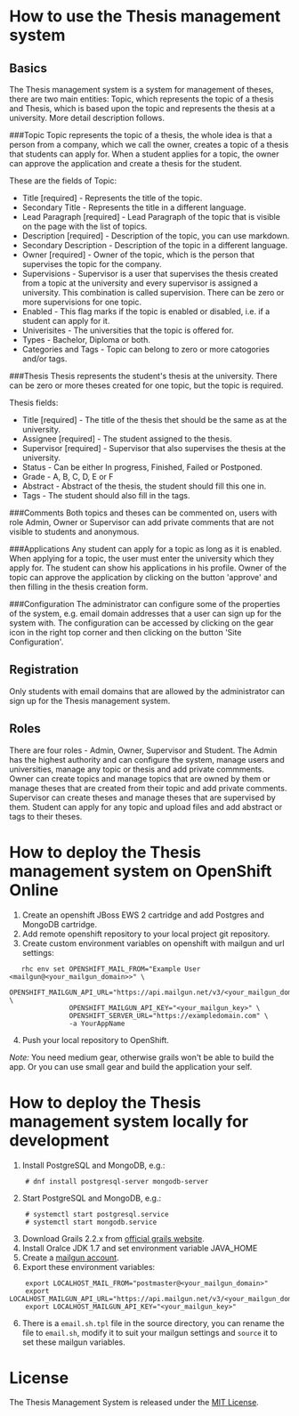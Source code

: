 How to use the Thesis management system
=======================================

Basics
------

The Thesis management system is a system for management of theses, there are 
two main entities: Topic, which represents the topic of a thesis and Thesis, 
which is based upon the topic and represents the thesis at a university. 
More detail description follows.

###Topic
Topic represents the topic of a thesis, the whole idea is that a person from 
a company, which we call the owner, creates a topic of a thesis that students 
can apply for. When a student applies for a topic, the owner can approve the 
application and create a thesis for the student. 

These are the fields of Topic:

 * Title [required] - Represents the title of the topic.
 * Secondary Title - Represents the title in a different language.
 * Lead Paragraph [required] - Lead Paragraph of the topic that is visible on 
 the page with the list of topics.
 * Description [required] - Description of the topic, you can use markdown.
 * Secondary Description - Description of the topic in a different language.
 * Owner [required] - Owner of the topic, which is the person that supervises 
 the topic for the company.
 * Supervisions - Supervisor is a user that supervises the thesis created from 
 a topic at the university and every supervisor is assigned a university. This 
 combination is called supervision. There can be zero or more supervisions for 
 one topic. 
 * Enabled - This flag marks if the topic is enabled or disabled, i.e. if a 
 student can apply for it.
 * Univerisites - The universities that the topic is offered for.
 * Types - Bachelor, Diploma or both.
 * Categories and Tags - Topic can belong to zero or more catogories and/or 
 tags.

###Thesis
Thesis represents the student's thesis at the university. There can be zero or 
more theses created for one topic, but the topic is required.

Thesis fields:

 * Title [required] - The title of the thesis thet should be the same as at the 
 university.
 * Assignee [required] - The student assigned to the thesis.
 * Supervisor [required] - Supervisor that also supervises the thesis at the 
 university.
 * Status - Can be either In progress, Finished, Failed or Postponed.
 * Grade - A, B, C, D, E or F
 * Abstract - Abstract of the thesis, the student should fill this one in.
 * Tags - The student should also fill in the tags.

###Comments
Both topics and theses can be commented on, users with role Admin, Owner or 
Supervisor can add private comments that are not visible to students and 
anonymous.

###Applications
Any student can apply for a topic as long as it is enabled. When applying for 
a topic, the user must enter the university which they apply for. The student 
can show his applications in his profile.
Owner of the topic can approve the application by clicking on the button 
'approve' and then filling in the thesis creation form.

###Configuration
The administrator can configure some of the properties of the system, e.g. 
email domain addresses that a user can sign up for the system with. The 
configuration can be accessed by clicking on the gear icon in the right top 
corner and then clicking on the button 'Site Configuration'.

Registration
------------
Only students with email domains that are allowed by the administrator can sign 
up for the Thesis management system.

Roles
-----
There are four roles - Admin, Owner, Supervisor and Student. The Admin has the 
highest authority and can configure the system, manage users and universities, 
manage any topic or thesis and add private commments. Owner can create topics 
and manage topics that are owned by them or manage theses that are created 
from their topic and add private comments. Supervisor can create theses and 
manage theses that are supervised by them. Student can apply for any topic and 
upload files and add abstract or tags to their theses.

How to deploy the Thesis management system on OpenShift Online
==============================================================

1. Create an openshift JBoss EWS 2 cartridge and add Postgres and MongoDB 
cartridge.
2. Add remote openshift repository to your local project git repository.
3. Create custom environment variables on openshift with mailgun and url settings:
```
   rhc env set OPENSHIFT_MAIL_FROM="Example User <mailgun@<your_mailgun_domain>>" \
               OPENSHIFT_MAILGUN_API_URL="https://api.mailgun.net/v3/<your_mailgun_domain>/messages" \
               OPENSHIFT_MAILGUN_API_KEY="<your_mailgun_key>" \
               OPENSHIFT_SERVER_URL="https://exampledomain.com" \
               -a YourAppName
```
4. Push your local repository to OpenShift.

_Note:_ You need medium gear, otherwise grails won't be able to build the app. 
Or you can use small gear and build the application your self.

How to deploy the Thesis management system locally for development
==================================================================

1. Install PostgreSQL and MongoDB, e.g.:
```
    # dnf install postgresql-server mongodb-server
```
2. Start PostgreSQL and MongoDB, e.g.:
```
    # systemctl start postgresql.service
    # systemctl start mongodb.service
```
3. Download Grails 2.2.x from [official grails website](https://grails.org/download.html).
4. Install Oralce JDK 1.7 and set environment variable JAVA_HOME
5. Create a [mailgun account](https://mailgun.com).
5. Export these environment variables:
```
    export LOCALHOST_MAIL_FROM="postmaster@<your_mailgun_domain>"
    export LOCALHOST_MAILGUN_API_URL="https://api.mailgun.net/v3/<your_mailgun_domain>/messages"
    export LOCALHOST_MAILGUN_API_KEY="<your_mailgun_key>"
```
6. There is a `email.sh.tpl` file in the source directory, you can rename the
file to `email.sh`, modify it to suit your mailgun settings and `source` it
to set these mailgun variables.

License
=======

The Thesis Management System is released under the [MIT License](http://www.opensource.org/licenses/MIT).
